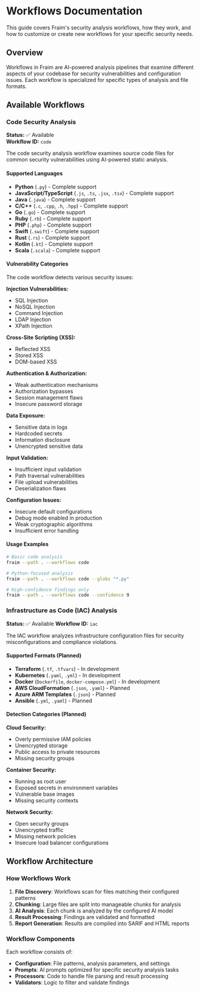 # Workflows Documentation

This guide covers Fraim's security analysis workflows, how they work, and how to customize or create new workflows for your specific security needs.

## Overview

Workflows in Fraim are AI-powered analysis pipelines that examine different aspects of your codebase for security vulnerabilities and configuration issues. Each workflow is specialized for specific types of analysis and file formats.

## Available Workflows

### Code Security Analysis

**Status:** ✅ Available  
**Workflow ID:** `code`

The code security analysis workflow examines source code files for common security vulnerabilities using AI-powered static analysis.

#### Supported Languages

- **Python** (`.py`) - Complete support
- **JavaScript/TypeScript** (`.js`, `.ts`, `.jsx`, `.tsx`) - Complete support  
- **Java** (`.java`) - Complete support
- **C/C++** (`.c`, `.cpp`, `.h`, `.hpp`) - Complete support
- **Go** (`.go`) - Complete support
- **Ruby** (`.rb`) - Complete support
- **PHP** (`.php`) - Complete support
- **Swift** (`.swift`) - Complete support
- **Rust** (`.rs`) - Complete support
- **Kotlin** (`.kt`) - Complete support
- **Scala** (`.scala`) - Complete support

#### Vulnerability Categories

The code workflow detects various security issues:

**Injection Vulnerabilities:**
- SQL Injection
- NoSQL Injection
- Command Injection
- LDAP Injection
- XPath Injection

**Cross-Site Scripting (XSS):**
- Reflected XSS
- Stored XSS
- DOM-based XSS

**Authentication & Authorization:**
- Weak authentication mechanisms
- Authorization bypasses
- Session management flaws
- Insecure password storage

**Data Exposure:**
- Sensitive data in logs
- Hardcoded secrets
- Information disclosure
- Unencrypted sensitive data

**Input Validation:**
- Insufficient input validation
- Path traversal vulnerabilities
- File upload vulnerabilities
- Deserialization flaws

**Configuration Issues:**
- Insecure default configurations
- Debug mode enabled in production
- Weak cryptographic algorithms
- Insufficient error handling

#### Usage Examples

```bash
# Basic code analysis
fraim --path . --workflows code

# Python-focused analysis
fraim --path . --workflows code --globs "*.py"

# High-confidence findings only
fraim --path . --workflows code --confidence 9
```

### Infrastructure as Code (IAC) Analysis

**Status:** ✅ Available
**Workflow ID:** `iac`

The IAC workflow analyzes infrastructure configuration files for security misconfigurations and compliance violations.

#### Supported Formats (Planned)

- **Terraform** (`.tf`, `.tfvars`) - In development
- **Kubernetes** (`.yaml`, `.yml`) - In development
- **Docker** (`Dockerfile`, `docker-compose.yml`) - In development
- **AWS CloudFormation** (`.json`, `.yaml`) - Planned
- **Azure ARM Templates** (`.json`) - Planned
- **Ansible** (`.yml`, `.yaml`) - Planned

#### Detection Categories (Planned)

**Cloud Security:**
- Overly permissive IAM policies
- Unencrypted storage
- Public access to private resources
- Missing security groups

**Container Security:**
- Running as root user
- Exposed secrets in environment variables
- Vulnerable base images
- Missing security contexts

**Network Security:**
- Open security groups
- Unencrypted traffic
- Missing network policies
- Insecure load balancer configurations

## Workflow Architecture

### How Workflows Work

1. **File Discovery**: Workflows scan for files matching their configured patterns
2. **Chunking**: Large files are split into manageable chunks for analysis
3. **AI Analysis**: Each chunk is analyzed by the configured AI model
4. **Result Processing**: Findings are validated and formatted
5. **Report Generation**: Results are compiled into SARIF and HTML reports

### Workflow Components

Each workflow consists of:

- **Configuration**: File patterns, analysis parameters, and settings
- **Prompts**: AI prompts optimized for specific security analysis tasks
- **Processors**: Code to handle file parsing and result processing
- **Validators**: Logic to filter and validate findings
